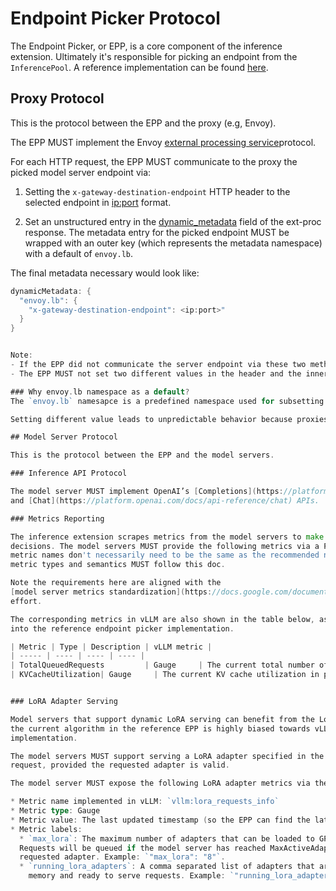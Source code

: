 # Endpoint Picker Protocol

The Endpoint Picker, or EPP, is a core component of the inference extension. Ultimately it's
responsible for picking an endpoint from the `InferencePool`. A reference implementation can be
found [here](../../../pkg/epp/).

## Proxy Protocol

This is the protocol between the EPP and the proxy (e.g, Envoy).

The EPP MUST implement the Envoy
[external processing service](https://www.envoyproxy.io/docs/envoy/latest/api-v3/service/ext_proc/v3/external_processor)protocol.

For each HTTP request, the EPP MUST communicate to the proxy the picked model server endpoint via:

1. Setting the `x-gateway-destination-endpoint` HTTP header to the selected endpoint in <ip:port> format.

2. Set an unstructured entry in the [dynamic_metadata](https://github.com/envoyproxy/go-control-plane/blob/c19bf63a811c90bf9e02f8e0dc1dcef94931ebb4/envoy/service/ext_proc/v3/external_processor.pb.go#L320) field of the ext-proc response. The metadata entry for the picked endpoint MUST be wrapped with an outer key (which represents the metadata namespace) with a default of `envoy.lb`.

The final metadata necessary would look like: 
```go
dynamicMetadata: {
  "envoy.lb": {
    "x-gateway-destination-endpoint": <ip:port>"  
  }
}


Note:
- If the EPP did not communicate the server endpoint via these two methods, it MUST return an error.
- The EPP MUST not set two different values in the header and the inner response metadata value. 

### Why envoy.lb namespace as a default? 
The `envoy.lb` namesapce is a predefined namespace used for subsetting. One common way to use the selected endpoint returned from the server, is [envoy subsets](https://www.envoyproxy.io/docs/envoy/latest/intro/arch_overview/upstream/load_balancing/subsets) where host metadata for subset load balancing must be placed under `envoy.lb`.

Setting different value leads to unpredictable behavior because proxies aren't guaranteed to support both paths, and so this protocol does not define what takes precedence.

## Model Server Protocol

This is the protocol between the EPP and the model servers.

### Inference API Protocol

The model server MUST implement OpenAI’s [Completions](https://platform.openai.com/docs/api-reference/completions)
and [Chat](https://platform.openai.com/docs/api-reference/chat) APIs.

### Metrics Reporting

The inference extension scrapes metrics from the model servers to make optimal request scheduling
decisions. The model servers MUST provide the following metrics via a Prometheus endpoint. The exact
metric names don't necessarily need to be the same as the recommended names here, however the
metric types and semantics MUST follow this doc.

Note the requirements here are aligned with the
[model server metrics standardization](https://docs.google.com/document/d/1SpSp1E6moa4HSrJnS4x3NpLuj88sMXr2tbofKlzTZpk)
effort.

The corresponding metrics in vLLM are also shown in the table below, as vLLM is already integrated
into the reference endpoint picker implementation.

| Metric | Type | Description | vLLM metric |
| ----- | ---- | ---- | ---- |
| TotalQueuedRequests         | Gauge     | The current total number of requests in the queue.| `vllm:num_requests_waiting`|
| KVCacheUtilization| Gauge     | The current KV cache utilization in percentage.| `vllm:gpu_cache_usage_perc`|


### LoRA Adapter Serving

Model servers that support dynamic LoRA serving can benefit from the LoRA affinity algorithm. Note
the current algorithm in the reference EPP is highly biased towards vLLM's current dynamic LoRA 
implementation.

The model servers MUST support serving a LoRA adapter specified in the `model` argument of the
request, provided the requested adapter is valid.

The model server MUST expose the following LoRA adapter metrics via the same Prometheus endpoint:

* Metric name implemented in vLLM: `vllm:lora_requests_info` 
* Metric type: Gauge
* Metric value: The last updated timestamp (so the EPP can find the latest).
* Metric labels: 
  * `max_lora`: The maximum number of adapters that can be loaded to GPU memory to serve a batch.
  Requests will be queued if the model server has reached MaxActiveAdapter and canno load the
  requested adapter. Example: `"max_lora": "8"`.
  * `running_lora_adapters`: A comma separated list of adapters that are currently loaded in GPU
    memory and ready to serve requests. Example: `"running_lora_adapters": "adapter1, adapter2"`
